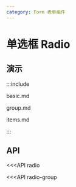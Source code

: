 ```yaml
---
category: Form 表单组件
---
```


# 单选框 Radio

## 演示

:::include

basic.md 

group.md

items.md

:::

## API

<<<API radio

<<<API radio-group